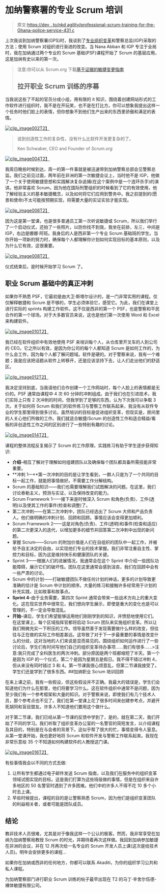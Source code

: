 # 加纳警察署的专业 Scrum 培训

> 原文:[https://dev . to/nkd agility/professional-scrum-training-for-the-Ghana-police-service-431 c](https://dev.to/nkdagility/professional-scrum-training-for-the-ghana-police-service-431c)

上次我谈到加纳警察署(GPS)时，我谈到了[专业组织变革](https://dev.to/mrhinsh/professional-organisational-change-at-the-ghana-police-service-5cdf-temp-slug-7621830)和警察总监(IGP)采取的方法；使用 Scrum 对组织进行渐进的改变。当 Nana Abban 和 IGP 专注于全局时，我在加纳通过两个专业的 Scrum 基础(PSF)课程开始了 Scrum 的基层应用，这是加纳有史以来的第一次。

> 注意:你可以从 Scrum.org 下载[基于证据的敏捷变更指南](https://www.scrum.org/resources/agility-guide-evidence-based-change)
> 
> ## [](#kicking-off-the-professional-scrum-training)拉开职业 Scrum 训练的序幕

当我说这些了不起的官员分成小组，用有限的 it 知识，围绕着创建网站形式的工作软件进行组织时，我不是在开玩笑，也不是在打比方。你可以想象我提出这样一个任务时他们脸上的表情，但你想象不到他们生产出来的东西里骄傲和满足的表情。

[![clip_image002](../Images/ed14ab46ffcd84a263c423768faf0130.png "clip\_image002")T2】](https://res.cloudinary.com/practicaldev/image/fetch/s--eRZmRTET--/c_limit%2Cf_auto%2Cfl_progressive%2Cq_auto%2Cw_880/https://nkdagility.com/wp-content/uploads/2017/10/clip_image002.jpg)

> 说到创造性工作的复杂性，没有什么比软件开发更复杂的了。
> 
> Ken Schwaber, CEO and Founder of <cite title="Source Title">Scrum.org</cite>

[![clip_image004](../Images/cc6874470eb9489e8a2123fbedf313e0.png "clip\_image004")T2】](https://res.cloudinary.com/practicaldev/image/fetch/s--x1NhZV4---/c_limit%2Cf_auto%2Cfl_progressive%2Cq_auto%2Cw_880/https://nkdagility.com/wp-content/uploads/2017/10/clip_image004_thumb.jpg)

我周日晚些时候到达，周一的第一件事就是被迅速带到加纳警察总部会见警察总监。我们之前见过面，两年前在非洲的第一次敏捷会议上，当时他不是 IGP，他做了一个关于使用敏捷思想和实践解决复杂追捕(在这个案例中是一个连环杀手)的演讲。他非常喜欢 Scrum，因为他在国际刑警组织的时候看到了它的有效使用，他了解经验主义的基本敏捷概念，以及如何将它们应用到警务中。我之前提到的(愿景和使命)不太可能按预期实现，将需要大量的实证实验才能实现。

[![clip_image006](../Images/12c28a8e1b0babbddd7db2789212174b.png "clip\_image006")T2】](https://res.cloudinary.com/practicaldev/image/fetch/s--1dM5zQkS--/c_limit%2Cf_auto%2Cfl_progressive%2Cq_auto%2Cw_880/https://nkdagility.com/wp-content/uploads/2017/10/clip_image006_thumb.jpg)

因为这是第一堂课，也是很多普通员工第一次听说敏捷或 Scrum，所以我们举行了一个启动仪式，还拍了一些照片。以防你找不到我，我坐在前排，左三，中间是 IGP，右边是娜娜·阿班。我身后的人是西非第一个专业 Scrum 基础班的学生。当你开始一项新的努力时，确保每个人都理解你计划如何实现目标的基本原则，以及为什么它有效，这很重要。

[![clip_image008](../Images/061dc0b25bf94021904e5723561865a3.png "clip\_image008")T2】](https://res.cloudinary.com/practicaldev/image/fetch/s--EMB8vpEm--/c_limit%2Cf_auto%2Cfl_progressive%2Cq_auto%2Cw_880/https://nkdagility.com/wp-content/uploads/2017/10/clip_image008_thumb.jpg)

仪式结束后，是时候开始学习 Scrum 了。

## [](#real-sprints-in-professional-scrum-foundations)职业 Scrum 基础中的真正冲刺

如果你不熟悉 PSF，它最初是由大卫·斯塔尔设计的，是一门非常实用的课程。仅仅解释敏捷和 Scrum 是不够的，学生必须体验它，感受它。为此，我们在课堂上进行实际的 sprints 构建工作软件。这不仅是西非的第一个 PSF，也是警察和平民合作的第一个球场。对于大多数官员来说，这也是他们第一次使用 Word 和 Excel 来构建软件。

[![clip_image010](../Images/1ca96866d1a6c625bea24697b9001809.png "clip\_image010")T2】](https://res.cloudinary.com/practicaldev/image/fetch/s--_HLxpepJ--/c_limit%2Cf_auto%2Cfl_progressive%2Cq_auto%2Cw_880/https://nkdagility.com/wp-content/uploads/2017/10/clip_image010_thumb.jpg)

我已经在软件组织中有效地使用 PSF 来培训每个人，从仓库里开叉车的人到公司的 CEO。它之所以有效，是因为你公司的每个人都知道 Scrum 是如何工作的，为什么会工作，因为每个人都了解问题域。软件是硬的。对于警察来说，我有一个难题；我是应该把话题从软件上转移开，还是应该坚持下去，让人们走出他们的舒适区。

[![clip_image012](../Images/00f08e839a8a453c1583173b0d6cfe26.png "clip\_image012")T2】](https://res.cloudinary.com/practicaldev/image/fetch/s--5WZbiIsr--/c_limit%2Cf_auto%2Cfl_progressive%2Cq_auto%2Cw_880/https://nkdagility.com/wp-content/uploads/2017/10/clip_image012_thumb.jpg)

我决定坚持到底，当我请他们合作创建一个工作网站时，每个人脸上的表情都是无价的。PSF 通常由课程中 4 次 60 分钟的冲刺组成。由于我们也在引进技术，我们实际上只有 2 次冲刺的时间，但我学到了足够的东西，认为下次我可以争取 3 次。关于如何将 Scrum 和我们的软件练习与警察工作联系起来，我没有从软件专业的学生那里得到很多讨论。虽然培训的目标是促进组织变革，但现实是，房间里的人关心他们所做的工作。我们就适合敏捷/Scrum 的创造性工作和适合精益/看板的非创造性工作之间的区别进行了一些特别有趣的讨论。

[![clip_image014](../Images/59b96c43591c826a2b96f1eb44baad57.png "clip\_image014")T2】](https://res.cloudinary.com/practicaldev/image/fetch/s--TtLAKApz--/c_limit%2Cf_auto%2Cfl_progressive%2Cq_auto%2Cw_880/https://nkdagility.com/wp-content/uploads/2017/10/clip_image014_thumb.jpg)

课程的整体流程反复揭示了 Scrum 的工作原理，实践练习有助于学生逐步获得知识:

*   **介绍**–相互了解对于理解如何组建团队以及确保每个团队都具备所需技能非常重要。
*   **冲刺 1—**第一次冲刺的目的是让学生看到，一群人只是为了一个共同的目标一起工作，就能把事情做好。不需要工作分解结构。
*   Scrum 的基础知识——我们也需要理解我们试图解决的问题。在这里，我们讨论泰勒主义，预测与实证，以及保持改变的能力。
*   Scrum Framework 1——接下来是时候深入 Scrum 和角色(负责)、工件(透明)以及使其工作的事件(检查和调整)了。
*   第二次冲刺——在第二次冲刺中，团队已经选出了 Scrum 大师和产品负责人。他们做明确的冲刺计划、回顾和回顾。事情应该会变得更加顺利。
*   Scrum Framework 2——这是对角色(负责)、工件(透明)和事件(检查和适应)的第二次更深入的迭代，以增加更多的细节并回答第二次冲刺中出现的新问题。
*   掌握 Scrum——Scrum 的附加价值是人们在自组织的团队中一起工作，并被给予自主决定的自由，以实现他们专业的技术掌握。我们非常注重自主性、掌控力和目标，因为这是维持快乐和健康团队的关键。
*   Sprint 3——根据人们的进展情况，我通常会在这个 Sprint 中介绍一些团队功能障碍，展示它们的破坏性。团队在这里通常会感到沮丧，我们在回顾中会有一些严肃的讨论。
*   Scrum 中的计划——打破敏捷团队不做任何计划的神话，更多的计划导致更准确的估计是 Scrum 中计划的顺序。大量的练习和接触许多经常用于计划的补充实践，比如故事和故事点。
*   **Sprint 4**–由于业务需要，第四次 Sprint 通常会带来一些战术方向上的重大变化。这在现实世界中很常见，我们想向学生展示，即使是重大的变化也是可以管理的，不一定会导致混乱。
*   **开始**–课后，学生们希望能够运用他们刚刚学到的知识，并愤怒地使用它们。在这堂课上，每个区域指挥官都将启动 Scrum 团队来实施组织变革。所以让我们稍微充实一下积压的工作。领导虽然善于发现需要做什么样的改变，但往往与正在做的实际工作相差甚远。这导致了对于下一步最重要的事情是改变什么的分歧，这对当地的人们来说是显而易见的。围绕组织如何运作进行了一些讨论后，学生们有时间写他们自己的组织变革待办事项……我们有很多……>注意:我只完成了全科医生的两次冲刺。部分原因是两个班都缩短了半天。第一个是因为 IGP 的一个仪式，第二个是因为星期五是假日。我不得不错过冲刺 4，但从来没有同时错过 3 和 4。第一节课我很心烦意乱，但第二节课我接受了。学生们还是学到了很多东西。##加纳职业 Scrum 培训回顾

在来上课之前，我有一些假设，但这些假设并不正确。我最大的错误是，学生们会知道他们为什么在那里，他们将要学习什么。这在软件组织中通常不是问题，因为至少我们有一个参考框架和大量的知识。对于警察来说，即使我们有几个技术人员，那个参考点也不见了。我们在第一堂课上花了很多时间来创建参考点，并避开死胡同和盲目盟友。许多人不知道他们要用这个做什么。

对于第二节课，我们已经从第一节课的反馈中学到了，是的，就在第二天，我们开始了不同的学习。我们听取了组织变革办公室的一名警官的简短发言，以介绍课程及其目的，特别是在与会者的背景下。这似乎帮了很大的忙，事情变得令人窒息。从第一堂课开始，我也更好地将 Scrum 和软件开发与警察工作联系起来。我现在非常乐意给 35 个不知道如何构建软件的人教授这门课。

[![clip_image016](../Images/edc63f62f7ff2420cfa39cf6d7c79477.png "clip\_image016")T2】](https://res.cloudinary.com/practicaldev/image/fetch/s--6mXKQsY5--/c_limit%2Cf_auto%2Cfl_progressive%2Cq_auto%2Cw_880/https://nkdagility.com/wp-content/uploads/2017/10/clip_image016_thumb.jpg)

有些事情我会以不同的方式去做:

1.  让所有学生都通过电子邮件发送 Scrum 指南，以及我们在服务中的组织变革领域试图实现的目标。这是我们打算为这些班级做的事情，但是在组织来自许多地区的 50 名警官时遇到了许多困难。他们中的许多人不得不花 10 多个小时去上课。
2.  早些时候提出，课程的目的是让警察熟悉 Scrum，因为他们是组织变革团队的利益相关者，或者可能是团队成员。

## [](#conclusion)结论

教非技术人员很难，尤其是对于像我这样一个公认的极客。然而，我非常享受在加纳为加纳警察局教授 Scrum 的时光，并期待着再次这样做。我回到加纳参加敏捷在非洲的会议，并在 12 月再次给一名专业的 Scrum 开发人员上课(这次是给技术人员)。明年会安排更多的课程…

如果你在加纳或西非的任何地方，你都可以联系 Akaditi，为你的组织学习公共和私人课程。

为加纳警察部门进行职业 Scrum 训练的帖子最早出现在 T2 的马丁·辛舍尔伍德-裸体敏捷有限公司。